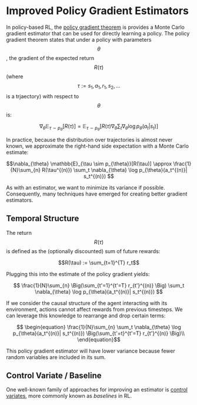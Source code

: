 # Improved Policy Gradient Estimators

In policy-based RL, the [policy gradient theorem](policy_gradient_theorem.md) is
provides a Monte Carlo gradient estimator that can be used for directly learning a policy.
The policy gradient theorem states that under a policy with parameters $$\theta$$, the
gradient of the expected return $$R(\tau)$$ (where $$\tau := s_1, a_1, r_1, s_2, ...$$ is a trjaectory)
with respect to $$\theta$$ is:

$$
\nabla_{\theta} \mathbb{E}_{\tau \sim p_{\theta}}[R(\tau)]
= \mathbb{E}_{\tau \sim p_{\theta}} \Bigg[ R(\tau) \nabla_{\theta}  \sum_t \nabla_{\theta} \log p_{\theta}(a_t | s_t) \Bigg]
$$

In practice, because the distribution over trajectories is almost never known, we approximate the
right-hand side expectation with a Monte Carlo estimate:

$$\nabla_{\theta} \mathbb{E}_{\tau \sim p_{\theta}}[R(\tau)] \approx \frac{1}{N}\sum_{n} R(\tau^{(n)}) \sum_t \nabla_{\theta} \log p_{\theta}(a_t^{(n)}| s_t^{(n)}) $$

As with an estimator, we want to minimize its variance if possible. Consequently, many techniques
have emerged for creating better gradient estimators.

## Temporal Structure

The return $$R(\tau)$$ is defined as the (optionally discounted) sum of future rewards:

$$R(\tau) := \sum_{t=1}^{T} r_t$$

Plugging this into the estimate of the policy gradient yields:

$$ \frac{1}{N}\sum_{n} \Big(\sum_{t'=1}^{t'=T} r_{t'}^{(n)} \Big) \sum_t \nabla_{\theta} \log p_{\theta}(a_t^{(n)}| s_t^{(n)}) $$

If we consider the causal structure of the agent interacting with its environment, actions cannot
affect rewards from previous timesteps. We can leverage this knowledge to rearrange and drop certain
terms:

$$
\begin{equation}
\frac{1}{N}\sum_{n} \sum_t \nabla_{\theta} \log p_{\theta}(a_t^{(n)}| s_t^{(n)}) \Big(\sum_{t'=t}^{t'=T} r_{t'}^{(n)} \Big)\\
\end{equation}$$

This policy gradient estimator will have lower variance because fewer 
random variables are included in its sum.

## Control Variate / Baseline

One well-known family of approaches for improving an estimator is [control variates](../../statistics/variance_reduction.md#control-variates),
more commonly known as _baselines_ in RL.

